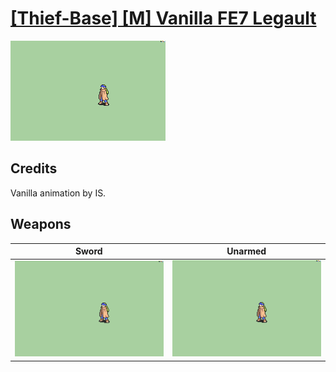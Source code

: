 # [\[Thief-Base\] \[M\] Vanilla FE7 Legault](./)

<img src="./1.%20Sword/Sword_000.png" alt="[Thief-Base] [M] Vanilla FE7 Legault standing" />

## Credits

Vanilla animation by IS.

## Weapons


|Sword |Unarmed |
|  :---: | :---: |
| <img alt="Sword animation" src="./1.%20Sword/Sword.gif" /> | <img alt="Unarmed animation" src="./8.%20Unarmed/Unarmed.gif" /> |
